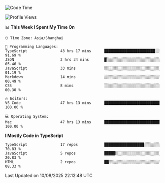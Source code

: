 <!--START_SECTION:waka-->
![Code Time](http://img.shields.io/badge/Code%20Time-8%2C090%20hrs%2053%20mins-blue)

![Profile Views](http://img.shields.io/badge/Profile%20Views-0-blue)

📊 **This Week I Spent My Time On** 

```text
🕑︎ Time Zone: Asia/Shanghai

💬 Programming Languages: 
TypeScript               43 hrs 17 mins      ███████████████████████░░   91.69 % 
JSON                     2 hrs 34 mins       █░░░░░░░░░░░░░░░░░░░░░░░░   05.46 % 
JavaScript               33 mins             ░░░░░░░░░░░░░░░░░░░░░░░░░   01.19 % 
Markdown                 14 mins             ░░░░░░░░░░░░░░░░░░░░░░░░░   00.49 % 
CSS                      8 mins              ░░░░░░░░░░░░░░░░░░░░░░░░░   00.30 % 

🔥 Editors: 
VS Code                  47 hrs 13 mins      █████████████████████████   100.00 % 

💻 Operating System: 
Mac                      47 hrs 13 mins      █████████████████████████   100.00 % 
```

**I Mostly Code in TypeScript** 

```text
TypeScript               17 repos            ██████████████████░░░░░░░   70.83 % 
JavaScript               5 repos             █████░░░░░░░░░░░░░░░░░░░░   20.83 % 
HTML                     2 repos             ██░░░░░░░░░░░░░░░░░░░░░░░   08.33 % 
```




 Last Updated on 10/08/2025 22:12:48 UTC
<!--END_SECTION:waka-->
